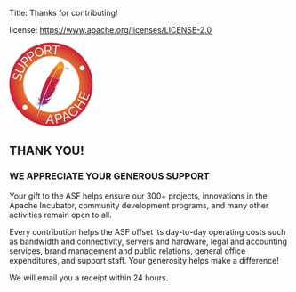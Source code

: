 Title:     Thanks for contributing!

license: https://www.apache.org/licenses/LICENSE-2.0

<p style="text-align:left;"><img src="images/SupportApache-smallPNG.png" alt="Support Apache" title="Support Apache" height="150px" width="150px"/></p> 

## THANK YOU!

### WE APPRECIATE YOUR GENEROUS SUPPORT

Your gift to the ASF helps ensure our 300+ projects, innovations in the Apache Incubator, 
community development programs, and many other activities remain open to all.

Every contribution helps the ASF offset its day-to-day operating costs such as bandwidth
 and connectivity, servers and hardware, legal and accounting services, brand management
 and public relations, general office expenditures, and support staff. 
Your generosity helps make a difference!

We will email you a receipt within 24 hours. 

<p style="padding-bottom:100px"></p>




